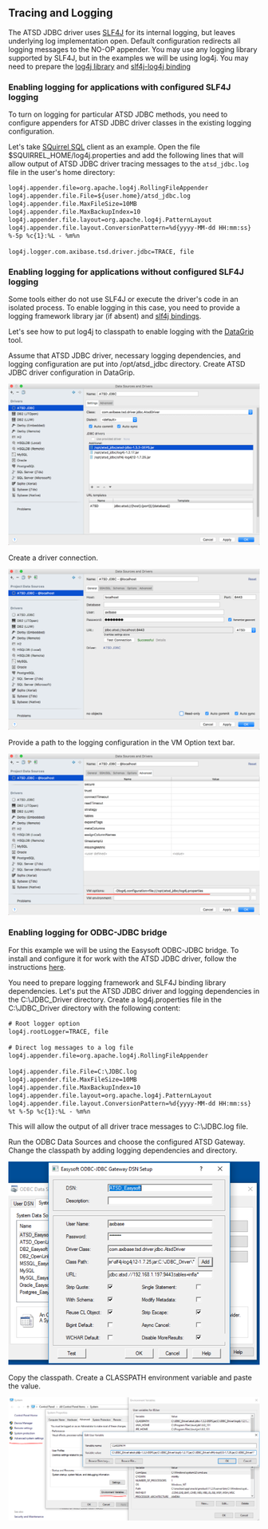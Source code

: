 ## Tracing and Logging

The ATSD JDBC driver uses [SLF4J](https://www.slf4j.org/) for its internal logging, but leaves underlying log implementation open. Default configuration redirects all logging messages to the NO-OP appender.
You may use any logging library supported by SLF4J, but in the examples we will be using log4j. You may need to prepare the [log4j library](http://central.maven.org/maven2/log4j/log4j/1.2.17/log4j-1.2.17.jar) and [slf4j-log4j binding](http://central.maven.org/maven2/org/slf4j/slf4j-log4j12/1.7.25/slf4j-log4j12-1.7.25.jar)

### Enabling logging for applications with configured SLF4J logging

To turn on logging for particular ATSD JDBC methods, you need to configure appenders for ATSD JDBC driver classes in the existing logging configuration.

Let's take [SQuirrel SQL](http://www.squirrelsql.org/) client as an example. Open the file $SQUIRREL_HOME/log4j.properties and add the following lines that will allow output of ATSD JDBC driver tracing messages to the `atsd_jdbc.log` file in the user's home directory:

```
log4j.appender.file=org.apache.log4j.RollingFileAppender
log4j.appender.file.File=${user.home}/atsd_jdbc.log
log4j.appender.file.MaxFileSize=10MB
log4j.appender.file.MaxBackupIndex=10
log4j.appender.file.layout=org.apache.log4j.PatternLayout
log4j.appender.file.layout.ConversionPattern=%d{yyyy-MM-dd HH:mm:ss} %-5p %c{1}:%L - %m%n

log4j.logger.com.axibase.tsd.driver.jdbc=TRACE, file
```

### Enabling logging for applications without configured SLF4J logging

Some tools either do not use SLF4J or execute the driver's code in an isolated process. To enable logging in this case, you need to provide a logging framework library jar (if absent) and [slf4j bindings](https://www.slf4j.org/manual.html#swapping).

Let's see how to put log4j to classpath to enable logging with the [DataGrip](https://www.jetbrains.com/datagrip/) tool.

Assume that ATSD JDBC driver, necessary logging dependencies, and logging configuration are put into /opt/atsd_jdbc directory.
Create ATSD JDBC driver configuration in DataGrip.

![](images/datagrip-driver-settings.png)

Create a driver connection.

![](images/datagrip-connection.png)

Provide a path to the logging configuration in the VM Option text bar.

![](images/datagrip-logging-config-vmoption.png)


### Enabling logging for ODBC-JDBC bridge

For this example we will be using the Easysoft ODBC-JDBC bridge. To install and configure it for work with the ATSD JDBC driver, follow the instructions [here](https://github.com/axibase/atsd/blob/master/integration/odbc/README.md).

You need to prepare logging framework and SLF4J binding library dependencies. Let's put the ATSD JDBC driver and logging dependencies in the C:\JDBC_Driver directory.
Create a log4j.properties file in the C:\JDBC_Driver directory with the following content:

```
# Root logger option
log4j.rootLogger=TRACE, file

# Direct log messages to a log file
log4j.appender.file=org.apache.log4j.RollingFileAppender

log4j.appender.file.File=C:\JDBC.log
log4j.appender.file.MaxFileSize=10MB
log4j.appender.file.MaxBackupIndex=10
log4j.appender.file.layout=org.apache.log4j.PatternLayout
log4j.appender.file.layout.ConversionPattern=%d{yyyy-MM-dd HH:mm:ss} %t %-5p %c{1}:%L - %m%n
```
This will allow the output of all driver trace messages to C:\JDBC.log file.

Run the ODBC Data Sources and choose the configured ATSD Gateway. Change the classpath by adding logging dependencies and directory.

![](images/gateway-config.png)

Copy the classpath. Create a CLASSPATH environment variable and paste the value.

![](images/windows-classpath.png)
